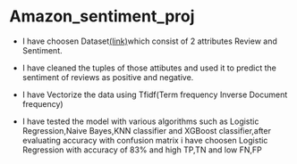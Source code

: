 
# Amazon_sentiment_proj



- I have choosen Dataset<a href="https://drive.google.com/file/d/1yXhMGfaElSHpjz5CXa9UxAtV7A7i14hl/view">(link)</a>which consist of 2 attributes Review and Sentiment.</br>
 - I have cleaned the tuples of those attibutes and used it to predict the sentiment of reviews as positive and negative.

 - I have Vectorize the data using Tfidf(Term frequency Inverse Document frequency)

 - I have tested the model with various algorithms such as Logistic Regression,Naive Bayes,KNN classifier and XGBoost classifier,after evaluating accuracy with confusion matrix i have choosen Logistic Regression with accuracy of 83% and high TP,TN and low FN,FP
